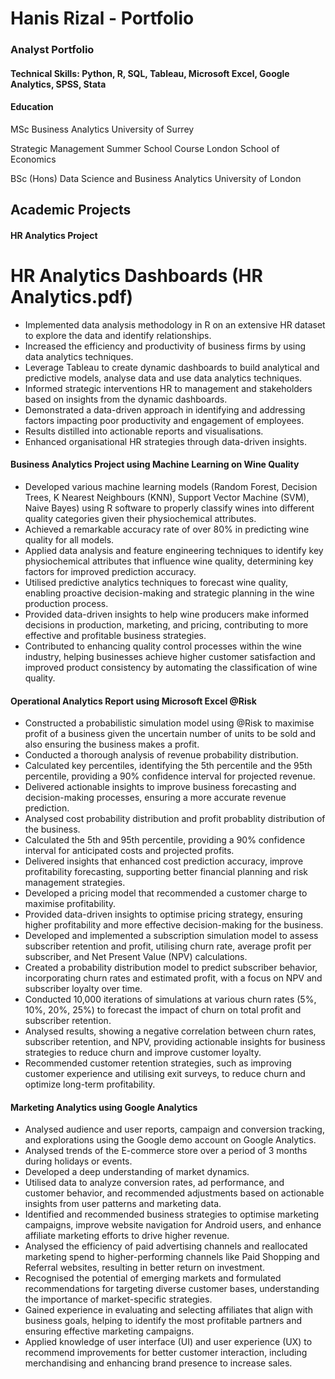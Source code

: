 # Hanis Rizal - Portfolio

### Analyst Portfolio

#### Technical Skills: Python, R, SQL, Tableau, Microsoft Excel, Google Analytics, SPSS, Stata 

#### Education

MSc Business Analytics University of Surrey

Strategic Management Summer School Course London School of Economics

BSc (Hons) Data Science and Business Analytics University of London

## Academic Projects

#### HR Analytics Project
# HR Analytics Dashboards (HR Analytics.pdf)
- Implemented data analysis methodology in R on an extensive HR dataset to explore the data and identify relationships.
- Increased the efficiency and productivity of business firms by using data analytics techniques. 
- Leverage Tableau to create dynamic dashboards to build analytical and predictive models, analyse data and use data analytics techniques.
- Informed strategic interventions HR to management and stakeholders based on insights from the dynamic dashboards.
- Demonstrated a data-driven approach in identifying and addressing factors impacting poor productivity and engagement of employees.
- Results distilled into actionable reports and visualisations.
- Enhanced organisational HR strategies through data-driven insights.

#### Business Analytics Project using Machine Learning on Wine Quality
- Developed various machine learning models (Random Forest, Decision Trees, K Nearest Neighbours (KNN), Support Vector Machine (SVM), Naive Bayes) using R software to properly classify wines into different quality categories given their physiochemical attributes.
- Achieved a remarkable accuracy rate of over 80% in predicting wine quality for all models.
- Applied data analysis and feature engineering techniques to identify key physiochemical attributes that influence wine quality, determining key factors for improved prediction accuracy.
- Utilised predictive analytics techniques to forecast wine quality, enabling proactive decision-making and strategic planning in the wine production process.
- Provided data-driven insights to help wine producers make informed decisions in production, marketing, and pricing, contributing to more effective and profitable business strategies.
- Contributed to enhancing quality control processes within the wine industry, helping businesses achieve higher customer satisfaction and improved product consistency by automating the classification of wine quality.

#### Operational Analytics Report using Microsoft Excel @Risk
- Constructed a probabilistic simulation model using @Risk to maximise profit of a business given the uncertain number of units to be sold and also ensuring the business makes a profit.
- Conducted a thorough analysis of revenue probability distribution. 
- Calculated key percentiles, identifying the 5th percentile and the 95th percentile, providing a 90% confidence interval for projected revenue.
- Delivered actionable insights to improve business forecasting and decision-making processes, ensuring a more accurate revenue prediction.
- Analysed cost probability distribution and profit probablity distribution of the business. 
- Calculated the 5th and 95th percentile, providing a 90% confidence interval for anticipated costs and projected profits.
- Delivered insights that enhanced cost prediction accuracy, improve profitability forecasting, supporting better financial planning and risk management strategies. 
- Developed a pricing model that recommended a customer charge to maximise profitability.
- Provided data-driven insights to optimise pricing strategy, ensuring higher profitability and more effective decision-making for the business.
- Developed and implemented a subscription simulation model to assess subscriber retention and profit, utilising churn rate, average profit per subscriber, and Net Present Value (NPV) calculations.
- Created a probability distribution model to predict subscriber behavior, incorporating churn rates and estimated profit, with a focus on NPV and subscriber loyalty over time.
- Conducted 10,000 iterations of simulations at various churn rates (5%, 10%, 20%, 25%) to forecast the impact of churn on total profit and subscriber retention.
- Analysed results, showing a negative correlation between churn rates, subscriber retention, and NPV, providing actionable insights for business strategies to reduce churn and improve customer loyalty.
- Recommended customer retention strategies, such as improving customer experience and utilising exit surveys, to reduce churn and optimize long-term profitability.

#### Marketing Analytics using Google Analytics
- Analysed audience and user reports, campaign and conversion tracking, and explorations using the Google demo account on Google Analytics.
- Analysed trends of the E-commerce store over a period of 3 months during holidays or events.
- Developed a deep understanding of market dynamics. 
- Utilised data to analyze conversion rates, ad performance, and customer behavior, and recommended adjustments based on actionable insights from user patterns and marketing data.
- Identified and recommended business strategies to optimise marketing campaigns, improve website navigation for Android users, and enhance affiliate marketing efforts to drive higher revenue.
- Analysed the efficiency of paid advertising channels and reallocated marketing spend to higher-performing channels like Paid Shopping and Referral websites, resulting in better return on investment.
- Recognised the potential of emerging markets and formulated recommendations for targeting diverse customer bases, understanding the importance of market-specific strategies.
- Gained experience in evaluating and selecting affiliates that align with business goals, helping to identify the most profitable partners and ensuring effective marketing campaigns. 
- Applied knowledge of user interface (UI) and user experience (UX) to recommend improvements for better customer interaction, including merchandising and enhancing brand presence to increase sales.

